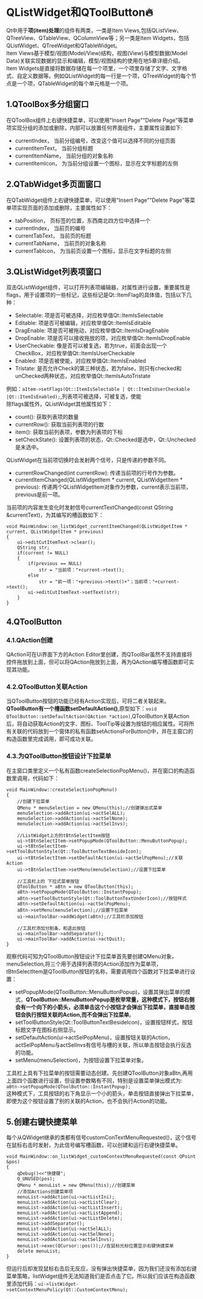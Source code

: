 # QListWidget和QToolButton🔥

Qt中用于**项(item)处理**的组件有两类，一类是Item Views,包括QListView、QTreeView、QTableView、QColumnView等；另一类是Item Widgets，包括QListWidget、QTreeWidget和QTableWidget。  
Item Views基于模型/视图(Model/View)结构，视图(View)与模型数据(Model Data)关联实现数据的显示和编辑，模型/视图结构的使用在地5章详细介绍。  
Item Widgets是直接将数据存储在每一个项里，一个项里存储了文字、文字格式、自定义数据等。例如QListWidget的每一行是一个项，QTreeWidget的每个节点是一个项，QTableWidget的每个单元格是一个项。

## 1.QToolBox多分组窗口
在QToolBox组件上右键快捷菜单，可以使用"Insert Page""Delete Page"等菜单项实现分组的添加或删除，内部可以放置任何界面组件，主要属性设置如下:
- currentIndex， 当前分组编号，改变这个值可以选择不同的分组页面
- currentItemText， 当前分组标题
- currentItemName， 当前分组的对象名称
- currentItemIcon， 为当前分组设置一个图标，显示在文字标题的左侧

## 2.QTabWidget多页面窗口

在QTabWidget组件上右键快捷菜单，可以使用"Insert Page""Delete Page"等菜单项实现页面的添加或删除，主要属性如下：
- tabPosition， 页标签的位置，东西南北四方位中选择一个
- currentIndex， 当前页的编号
- currentTabText， 当前页的标题
- currentTabName， 当前页的对象名称
- currentTabIcon， 为当前页设置一个图标，显示在文字标题的左侧

## 3.QListWidget列表项窗口

双击QListWidget组件，可以打开列表项编辑器，对属性进行设置，重要属性是flags，用于设置项的一些标记，这些标记是Qt::ItemFlag的具体值，包括以下几种：
- Selectable: 项是否可被选择，对应枚举值Qt::ItemIsSelectable
- Editable: 项是否可被编辑，对应枚举值Qt::ItemIsEditable
- DragEnable: 项是否可被拖动，对应枚举值Qt::ItemIsDragEnable
- DropEnable: 项是否可以接收拖放的项，对应枚举值Qt::ItemIsDropEnable
- UserCheckable: 像是否可以被复选，若为true，前面会出现一个CheckBox，对应枚举值Qt::ItemIsUserCheckable
- Enabled: 项是否被使能，对应枚举值Qt::ItemIsEnabled
- Tristate: 是否允许Check的第三种状态，若为false，则只有checked和unChecked两种状态，对应枚举值Qt::ItemIsAutoTristate

例如：`aItem->setFlags(Qt::ItemIsSelectable | Qt::ItemIsUserCheckable |Qt::ItemIsEnabled);`,列表项可被选择，可被复选，使能  
除flags属性外，QListWidget其他属性如下：
- count(): 获取列表项的数量
- currentRow(): 获取当前列表项的行数
- item(): 获取当前列表项，参数为列表项的下标
- setCheckState(): 设置列表项的状态，Qt::Checked是选中，Qt::Unchecked是未选中。

QListWidget在当前项切换时会发射两个信号，只是传递的参数不同。
- currentRowChanged(int currentRow): 传递当前项的行号作为参数。
- currentItemChanged(QListWidgetItem * current, QListWidgetItem * previous): 传递两个QListWidgetItem对象作为参数，current表示当前项，previous是前一项。

当前项的内容发生变化时发射信号currentTextChanged(const QString &currentText)，为其编写的槽函数如下：
```
void MainWindow::on_listWidget_currentItemChanged(QListWidgetItem * current, QListWidgetItem * previous)
{
    ui->editCutItemText->clear();
    QString str;
    if(current != NULL)
    {
        if(previous == NULL)
            str = "当前项："+current->text();
        else
            str = "前一项："+previous->text()+"；当前项："+current->text();
        ui->editCutItemText->setText(str);
    }
}
```

## 4.QToolButton

### 4.1.QAction创建

QAction可在Ui界面下方的Action Editor里创建，而QToolBar虽然不支持直接将控件拖放到上面，但可以将QAction拖放到上面，再为QAction编写槽函数即可实现其功能。

### 4.2.QToolButton关联Action

当QToolButton按钮的功能已经有Action实现后，可将二者关联起来。**QToolButton有一个槽函数setDefaultAction()**,原型如下：`void QToolButton::setDefaultAction(QAction *action)`,QToolButton关联Action后，将自动获取Action的文字、图标、ToolTip等设置为按钮的相应属性。可将所有关联的代码放到一个窗体的私有函数setActionsForButton()中，并在主窗口的构造函数里完成调用，即可成功关联。

### 4.3.为QToolButton按钮设计下拉菜单

在主窗口类里定义一个私有函数createSelectionPopMenu()，并在窗口的构造函数里调用，代码如下：
```
void MainWindow::createSelectionPopMenu()
{
    //创建下拉菜单
    QMenu * menuSelection = new QMenu(this);//创建弹出式菜单
    menuSelection->addAction(ui->actSelALL);
    menuSelection->addAction(ui->actSelNone);
    menuSelection->addAction(ui->actSelInvs);

    //ListWidget上方的tBtnSelectItem按钮
    ui->tBtnSelectItem->setPopupMode(QToolButton::MenuButtonPopup);
    ui->tBtnSelectItem->setToolButtonStyle(Qt::ToolButtonTextBesideIcon);
    ui->tBtnSelectItem->setDefaultAction(ui->actSelPopMenu);//关联Action
    ui->tBtnSelectItem->setMenu(menuSelection);//设置下拉菜单

    //工具栏上的 下拉式菜单按钮
    QToolButton * aBtn = new QToolButton(this);
    aBtn->setPopupMode(QToolButton::InstantPopup);
    aBtn->setToolButtonStyle(Qt::ToolButtonTextUnderIcon);//按钮样式
    aBtn->setDefaultAction(ui->actSelPopMenu);
    aBtn->setMenu(menuSelection);//设置下拉菜单
    ui->mainToolBar->addWidget(aBtn);//工具栏添加按钮

    //工具栏添加分割条，和退出按钮
    ui->mainToolBar->addSeparator();
    ui->mainToolBar->addAction(ui->actQuit);
}
```
观察代码可知为QToolButton按钮设计下拉菜单首先要创建QMenu对象，menuSelection,将三个用于选择列表项的Action添加作为菜单项，tBtnSelectItem是QToolButton按钮的名称，需要调用四个函数对下拉菜单进行设置：
- setPopupMode(QToolButton::MenuButtonPopup)，设置其弹出菜单的模式，**QToolButton::MenuButtonPopup是枚举常量，这种模式下，按钮右侧会有一个向下的小箭头，必须单击这个小按钮才会弹出下拉菜单，直接单击按钮会执行按钮关联的Action,而不会弹出下拉菜单**。
- setToolButtonStyle(Qt::ToolButtonTextBesideIcon)，设置按钮样式，按钮标题文字在图标右侧显示。
- setDefaultAction(ui->actSelPopMenu)，设置按钮关联的Action，actSelPopMenu与actSelInvs有信号与槽的关联，所以单击按钮会执行反选的功能。
- setMenu(menuSelection)，为按钮设置下拉菜单对象。

工具栏上具有下拉菜单的按钮需要动态创建。先创建QToolButton对象aBtn,再用上面四个函数进行设置，但设置参数略有不同，特别是设置菜单弹出模式为:  
`aBtn->setPopupMode(QToolButton::InstantPopup);`  
这种模式下，工具按钮的右下角显示一个小的箭头，单击按钮直接弹出下拉菜单，即使为这个按钮设置了别的关联的Action，也不会执行Action的功能。

## 5.创建右键快捷菜单

每个从QWidget继承的类都有信号customConTextMenuRequested()，这个信号在鼠标右击时发射，为此信号编写槽函数，可以创建和运行右键快捷菜单。
```
void MainWindow::on_listWidget_customContextMenuRequested(const QPoint &pos)
{
    qDebug()<<"快捷键";
    Q_UNUSED(pos);
    QMenu * menuList = new QMenu(this);//创建菜单
    //添加Actions创建菜单项
    menuList->addAction(ui->actListIni);
    menuList->addAction(ui->actListClear);
    menuList->addAction(ui->actListInsert);
    menuList->addAction(ui->actListAppend);
    menuList->addAction(ui->actListDelete);
    menuList->addSeparator();
    menuList->addAction(ui->actSelALL);
    menuList->addAction(ui->actSelNone);
    menuList->addAction(ui->actSelInvs);
    menuList->exec(QCursor::pos());//在鼠标光标位置显示右键快捷菜单
    delete menuList;
}
```
但运行后却发现鼠标右击后无反应，没有弹出快捷菜单，因为我们还没有添加右键菜单策略，listWidget组件无法知道我们是否点击了它。所以我们应该在构造函数里添加代码：`ui->listWidget->setContextMenuPolicy(Qt::CustomContextMenu);`





